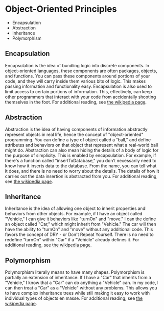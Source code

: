 # Object-Oriented Principles

* Encapsulation
* Abstraction
* Inheritance
* Polymorphism

## Encapsulation
Encapsulation is the idea of bundling logic into discrete components. In object-oriented languages, these components are often packages, objects, and functions. You can pass these components around portions of your code, and they will carry inside them various bits of logic. This makes passing information and functionality easy. Encapsulation is also used to limit access to certain portions of information. This, effectively, can keep other programmers that interact with your code from accidentally shooting themselves in the foot.
For additional reading, see [the wikipedia page](https://en.wikipedia.org/wiki/Encapsulation_(computer_programming)).

## Abstraction
Abstraction is the idea of having components of information abstractly represent objects in real life, hence the concept of "object-oriented" programming. You can define a type of object called a "ball," and define attributes and behaviors on that object that represent what a real-world ball might do.
Abstraction can also mean hiding the details of a body of logic for the purpose of simplicity. This is enabled by encapsulation. For example, if there's a function called "insertToDatabase," you don't necessarily need to know how it inserts data to the database. From the name, you can tell what it does, and there is no need to worry about the details. The details of how it carries out the data insertion is abstracted from you.
For additional reading, see [the wikipedia page](https://en.wikipedia.org/wiki/Abstraction_(software_engineering)#Abstraction_in_object_oriented_programming).

## Inheritance
Inheritance is the idea of allowing one object to inherit properties and behaviors from other objects. For example, if I have an object called "Vehicle," I can give it behaviors like "turnOn" and "move." I can the define an object called "Car," which might inherit from "Vehicle." The car will then have the ability to "turnOn" and "move" without any additional code. This favors the concept of DRY - or Don't Repeat Yourself. There is no need to redefine "turnOn" within "Car" if a "Vehicle" already defines it.
For additional reading, see [the wikipedia page](https://en.wikipedia.org/wiki/Inheritance_(object-oriented_programming)).

## Polymorphism
Polymorphism literally means to have many shapes. Polymorphism is partially an extension of inheritance. If I have a "Car" that inherits from a "Vehicle," I know that a "Car" can do anything a "Vehicle" can. In my code, I can then treat a "Car" as a "Vehicle" without any problems. This allows you to have complex inheritance trees while still making it easy to work with individual types of objects en masse.
For additional reading, see [the wikipedia page](https://en.wikipedia.org/wiki/Polymorphism_(computer_science)).

